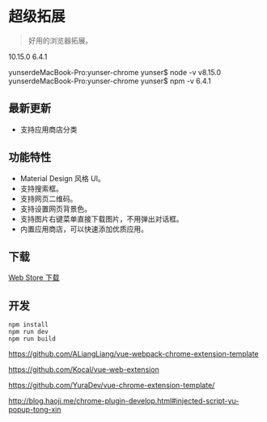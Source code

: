 # 超级拓展

> 好用的浏览器拓展。

10.15.0
6.4.1


yunserdeMacBook-Pro:yunser-chrome yunser$ node -v
v8.15.0
yunserdeMacBook-Pro:yunser-chrome yunser$ npm -v
6.4.1


## 最新更新

* 支持应用商店分类

## 功能特性

* Material Design 风格 UI。
* 支持搜索框。
* 支持网页二维码。
* 支持设置网页背景色。
* 支持图片右键菜单直接下载图片，不用弹出对话框。
* 内置应用商店，可以快速添加优质应用。

## 下载

[Web Store 下载](https://chrome.google.com/webstore/detail/%E8%B6%85%E7%BA%A7%E6%8B%93%E5%B1%95/ejfhencngpnpohkchdjgkphiakibkkab)


## 开发

```
npm install
npm run dev
npm run build
```

https://github.com/ALiangLiang/vue-webpack-chrome-extension-template

https://github.com/Kocal/vue-web-extension


https://github.com/YuraDev/vue-chrome-extension-template/

http://blog.haoji.me/chrome-plugin-develop.html#injected-script-yu-popup-tong-xin